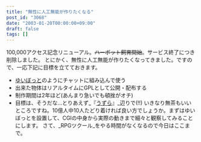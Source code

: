 ```yaml
---
title: "無性に人工無能が作りたくなる"
post_id: "3068"
date: "2003-01-20T00:00:00+09:00"
draft: false
tags: []
---
```



100,000アクセス記念リニューアル。~~ハーボット飼育開始~~。サービス終了につき削除しました。 とにかく、無性に人工無能が作りたくなってきました。ですので、一応下記に目標を立てておきます。

  * [ゆいぼっと](http://www.mirai.ne.jp/%7Emikeneko/yuibot/yui/chat/free/Bot/bot.html)のようにチャットに組み込んで使う
  * 出来た物体はリアルタイムにGPLとして公開・配布する
  * 制作期間は2年ほど(あんまり急いでも頓挫がオチ)
  * 目標は、そうだな…とりあえず_『[うずら](http://www.din.or.jp/%7Eohzaki/uzura.htm)』_辺りで(!!)
いきなり無茶もいいところですね。10億人中10人たどり着ければ良い方でしょうか。まずはゆいぼっとを設置して、CGIの中身から実際の動きまで細々と観察してみることにします。 さて、_RPGツクール_をやる時間がなくなるので今日はここまで。
